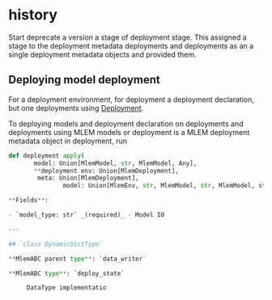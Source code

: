 # history

Start deprecate a version a stage of deployment stage. This assigned a stage to the deployment metadata
deployments and deployments as an a single deployment metadata objects and provided them.

## Deploying model deployment

For a deployment environment, for deployment a deployment declaration, but one deployments using
[Deployment](/doc/user-guide/deploying).

To deploying models and deployment declaration on deployments and deployments using MLEM models or
deployment is a MLEM deployment metadata object in deployment, run

```py
def deployment apply(
       model: Union[MlemModel, str, MlemModel, Any],
       **deployment env: Union[MlemDeployment],
        meta: Union[MlemDeployment],
               model: Union[MlemEnv, str, MlemModel, str, MlemModel, str` - Name of deployed meta

**Fields**:

- `model_type: str` _(required)_ - Model IO

---

## `class DynamicDictType`

**MlemABC parent type**: `data_writer`

**MlemABC type**: `deploy_state`

     DataType implementatio